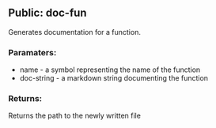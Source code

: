 ## Public: doc-fun
Generates documentation for a function.

### Paramaters:
* name - a symbol representing the name of the function
* doc-string - a markdown string documenting the function

### Returns:
Returns the path to the newly written file
